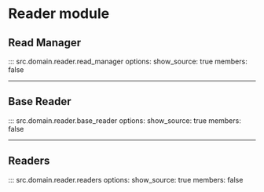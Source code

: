 # **Reader module**

## **Read Manager**

::: src.domain.reader.read_manager
    options:
      show_source: true
members: false

----

## **Base Reader**

::: src.domain.reader.base_reader
    options:
      show_source: true
members: false

----

## **Readers**

::: src.domain.reader.readers
    options:
      show_source: true
members: false